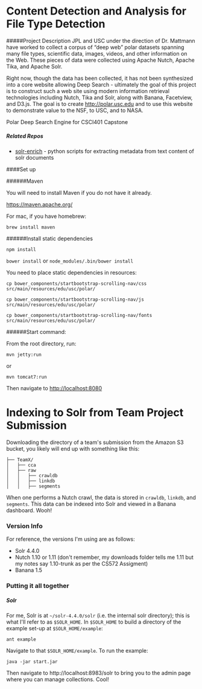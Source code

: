 # Content Detection and Analysis for File Type Detection

#####Project Description
JPL and USC under the direction of Dr. Mattmann have worked to collect a corpus of “deep web” polar datasets spanning many file types, scientific data, images, videos, and other information on the Web. These pieces of data were collected using Apache Nutch, Apache Tika, and Apache Solr.

Right now, though the data has been collected, it has not been synthesized into a core website allowing Deep Search - ultimately the goal of this project is to construct such a web site using modern information retrieval technologies including Nutch, Tika and Solr, along with Banana, Facetview, and D3.js. The goal is to create http://polar.usc.edu and to use this website to demonstrate value to the NSF, to USC, and to NASA.

Polar Deep Search Engine for CSCI401 Capstone

##### Related Repos
- [solr-enrich](https://github.com/lorsposto/solr-enrich) - python scripts for extracting metadata from text content of solr documents

####Set up

######Maven

You will need to install Maven if you do not have it already.

https://maven.apache.org/

For mac, if you have homebrew:

`brew install maven`

######Install static dependencies

`npm install`

`bower install` or `node_modules/.bin/bower install`

You need to place static dependencies in resources:

`cp bower_components/startbootstrap-scrolling-nav/css src/main/resources/edu/usc/polar/`

`cp bower_components/startbootstrap-scrolling-nav/js src/main/resources/edu/usc/polar/`

`cp bower_components/startbootstrap-scrolling-nav/fonts src/main/resources/edu/usc/polar/`

######Start command:

From the root directory, run:

`mvn jetty:run`

or

`mvn tomcat7:run`

Then navigate to <http://localhost:8080>



# Indexing to Solr from Team Project Submission

Downloading the directory of a team's submission from the Amazon S3 bucket, you likely will end up with something like this:

```
├── TeamX/
│   ├── cca
│   ├── raw
│   │   ├── crawldb
│   │   ├── linkdb
│   │   ├── segments
```

When one performs a Nutch crawl, the data is stored in `crawldb`, `linkdb`, and `segments`. This data can be indexed into Solr and viewed in a Banana dashboard. Wooh!

### Version Info
For reference, the versions I'm using are as follows:
- Solr 4.4.0
- Nutch 1.10 or 1.11 (don't remember, my downloads folder tells me 1.11 but my  notes say 1.10-trunk as per the CS572 Assigment)
- Banana 1.5

### Putting it all together
##### Solr
For me, Solr is at `~/solr-4.4.0/solr` (i.e. the internal solr directory); this is what I'll refer to as `$SOLR_HOME`. In `$SOLR_HOME` to build a directory of the example set-up at `$SOLR_HOME/example`:
```
ant example
```
Navigate to that `$SOLR_HOME/example`. To run the example:
```
java -jar start.jar
```
Then navigate to http://localhost:8983/solr to bring you to the admin page where you can manage collections. Cool!


